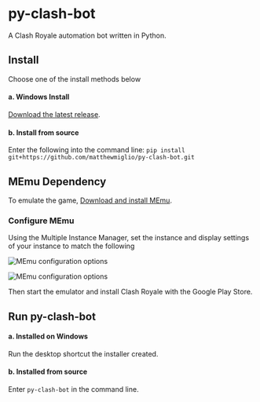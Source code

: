 # py-clash-bot

A Clash Royale automation bot written in Python.

## Install

Choose one of the install methods below

#### a. Windows Install

[Download the latest release](https://github.com/matthewmiglio/py-clash-bot/releases).

#### b. Install from source

Enter the following into the command line:
```pip install git+https://github.com/matthewmiglio/py-clash-bot.git```

## MEmu Dependency

To emulate the game, [Download and install MEmu](https://www.memuplay.com/).

### Configure MEmu

Using the Multiple Instance Manager, set the instance and display settings of your instance to match the following

![MEmu configuration options](https://github.com/matthewmiglio/py-clash-bot/blob/master/readme/memu_instance_settings.jpg?raw=true)

![MEmu configuration options](https://github.com/matthewmiglio/py-clash-bot/blob/master/readme/memu_display_settings.jpg?raw=true)

Then start the emulator and install Clash Royale with the Google Play Store.

## Run py-clash-bot

#### a. Installed on Windows

Run the desktop shortcut the installer created.

#### b. Installed from source

Enter `py-clash-bot` in the command line.
